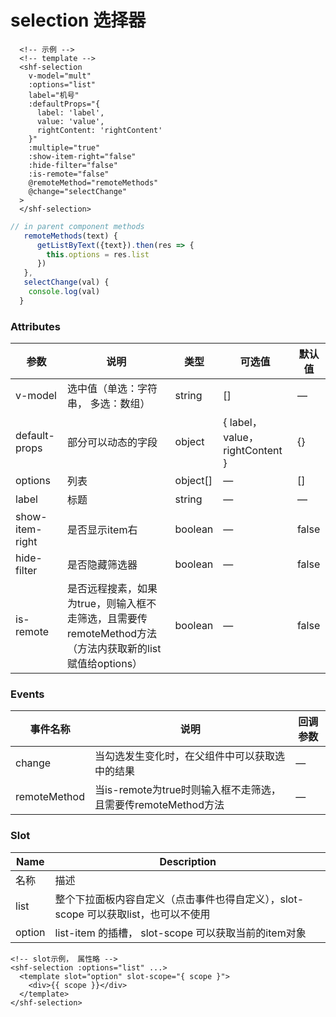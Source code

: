 # selection 选择器

<div>
  <DocSelection />
</div>

```vue
  <!-- 示例 -->
  <!-- template -->
  <shf-selection 
    v-model="mult"
    :options="list" 
    label="机号"
    :defaultProps="{
      label: 'label',
      value: 'value',
      rightContent: 'rightContent'
    }"
    :multiple="true" 
    :show-item-right="false" 
    :hide-filter="false"
    :is-remote="false"
    @remoteMethod="remoteMethods"
    @change="selectChange"
  >
  </shf-selection>
```
```javascript
// in parent component methods
   remoteMethods(text) {
      getListByText({text}).then(res => {
        this.options = res.list
      })
   },
   selectChange(val) {
    console.log(val)
  }
```
### Attributes
| 参数      | 说明          | 类型      | 可选值                           | 默认值  |
|---------- |-------------- |---------- |--------------------------------  |-------- |
| v-model     | 选中值（单选：字符串， 多选：数组）   | string | [] | — | — |
| default-props | 部分可以动态的字段 | object | { label，value，rightContent } | {} |
| options | 列表 | object[] | — | [] |
| label | 标题 | string | — | — |
| show-item-right | 是否显示item右 | boolean | — | false |
| hide-filter | 是否隐藏筛选器 | boolean | — | false |
| is-remote | 是否远程搜素，如果为true，则输入框不走筛选，且需要传remoteMethod方法（方法内获取新的list赋值给options） | boolean | — | false |

### Events
| 事件名称 | 说明 | 回调参数 |
|---------- |-------- |---------- |
| change | 当勾选发生变化时，在父组件中可以获取选中的结果 | — |
| remoteMethod | 当is-remote为true时则输入框不走筛选，且需要传remoteMethod方法 | — |

### Slot
| Name | Description |
|------|--------|
| 名称 | 描述 |
| list | 整个下拉面板内容自定义（点击事件也得自定义），slot-scope 可以获取list，也可以不使用 |
| option | list-item 的插槽， slot-scope 可以获取当前的item对象 |

```vue
<!-- slot示例， 属性略 -->
<shf-selection :options="list" ...>
  <template slot="option" slot-scope="{ scope }">
    <div>{{ scope }}</div>
  </template>
</shf-selection>
```